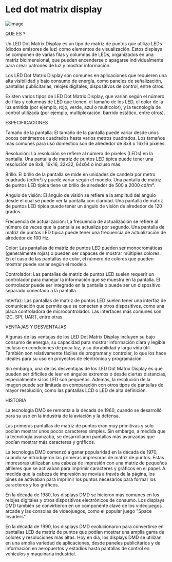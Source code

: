 # Led dot matrix display

![image](https://user-images.githubusercontent.com/124211946/225133129-61973818-4bff-4043-9a60-4ddfb9386160.png)

QUE ES ?

Un LED Dot Matrix Display es un tipo de matriz de puntos que utiliza LEDs (diodos emisores de luz) como elementos de visualización. Estos displays se componen de varias filas y columnas de LEDs, organizados en una matriz bidimensional, que pueden encenderse o apagarse individualmente para crear patrones de luz y mostrar información.

Los LED Dot Matrix Display son comunes en aplicaciones que requieren una alta visibilidad y bajo consumo de energía, como paneles de señalización, pantallas publicitarias, relojes digitales, dispositivos de control, entre otros.

Existen varios tipos de LED Dot Matrix Display, que varían según el número de filas y columnas de LED que tienen, el tamaño de los LED, el color de la luz emitida (por ejemplo, rojo, verde, azul o multicolor), y la tecnología de control utilizada (por ejemplo, multiplexación, barrido estático, entre otros).

ESPECIFICACIONES

Tamaño de la pantalla: El tamaño de la pantalla puede variar desde unos pocos centímetros cuadrados hasta varios metros cuadrados. Los tamaños más comunes para uso doméstico son de alrededor de 8x8 o 16x16 píxeles.

Resolución: La resolución se refiere al número de píxeles (LEDs) en la pantalla. Una pantalla de matriz de puntos LED típica puede tener una resolución de 8x8, 16x16, 32x32, 64x64 o incluso más.

Brillo: El brillo de la pantalla se mide en unidades de candela por metro cuadrado (cd/m²) y puede variar según el modelo. Una pantalla de matriz de puntos LED típica tiene un brillo de alrededor de 500 a 2000 cd/m².

Ángulo de visión: El ángulo de visión se refiere a la amplitud del ángulo desde el cual se puede ver la pantalla con claridad. Una pantalla de matriz de puntos LED típica puede tener un ángulo de visión de alrededor de 120 grados.

Frecuencia de actualización: La frecuencia de actualización se refiere al número de veces que la pantalla se actualiza por segundo. Una pantalla de matriz de puntos LED típica puede tener una frecuencia de actualización de alrededor de 100 Hz.

Color: Las pantallas de matriz de puntos LED pueden ser monocromáticas (generalmente rojas) o pueden ser capaces de mostrar múltiples colores. En el caso de las pantallas de color, el número de colores que pueden mostrar puede variar según el modelo.

Controlador: Las pantallas de matriz de puntos LED suelen requerir un controlador para manejar la información que se muestra en la pantalla. El controlador puede ser integrado en la pantalla o puede ser un dispositivo separado conectado a la pantalla.

Interfaz: Las pantallas de matriz de puntos LED suelen tener una interfaz de comunicación que permite que se conecten a otros dispositivos, como una placa controladora de microcontrolador. Las interfaces más comunes son I2C, SPI, UART, entre otras.

VENTAJAS Y DESVENTAJAS

Algunas de las ventajas de los LED Dot Matrix Display incluyen su bajo consumo de energía, su capacidad para mostrar información clara y legible incluso en condiciones de poca luz, y su durabilidad y larga vida útil. También son relativamente fáciles de programar y controlar, lo que los hace ideales para su uso en proyectos de electrónica y programación.

Sin embargo, una de las desventajas de los LED Dot Matrix Display es que pueden ser difíciles de leer en ángulos extremos o desde ciertas distancias, especialmente si los LED son pequeños. Además, la resolución de la imagen puede ser limitada en comparación con otros tipos de pantallas de mayor resolución, como las pantallas LCD o LED de alta definición.

HISTORIA

La tecnología DMD se remonta a la década de 1960, cuando se desarrolló para su uso en la industria de la aviación y la defensa.

Las primeras pantallas de matriz de puntos eran muy primitivas y solo podían mostrar unos pocos caracteres simples. Sin embargo, a medida que la tecnología avanzaba, se desarrollaron pantallas más avanzadas que podían mostrar más caracteres y gráficos.

La tecnología DMD comenzó a ganar popularidad en la década de 1970, cuando se introdujeron las primeras impresoras de matriz de puntos. Estas impresoras utilizaban una cabeza de impresión con una matriz de pequeños alfileres que se activaban para imprimir caracteres y gráficos en el papel. A medida que la cabeza de impresión se movía a través de la página, los pines se activaban para imprimir los puntos necesarios para formar los caracteres y los gráficos.

En la década de 1980, los displays DMD se hicieron más comunes en los relojes digitales y otros dispositivos electrónicos de consumo. Los displays DMD también se convirtieron en un componente clave de los videojuegos arcade y las consolas de videojuegos, como el popular juego "Space Invaders".

En la década de 1990, los displays DMD evolucionaron para convertirse en pantallas LED de matriz de puntos que podían mostrar una amplia gama de colores y resoluciones más altas. Hoy en día, los displays DMD se utilizan en una amplia variedad de aplicaciones, desde paneles publicitarios y de información en aeropuertos y estadios hasta pantallas de control en vehículos y maquinaria industrial.
